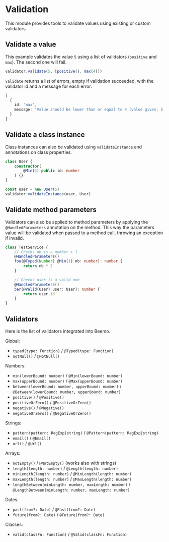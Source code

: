 # Validation

This module provides tools to validate values using existing or custom validators.

## Validate a value

This example validates the value `5` using a list of validators (`positive` and `max`). The second one will fail.

```ts
validator.validate(5, [positive(), max(4)])
```

`validate` returns a list of errors, empty if validation succeeded, with the validator id and a message for each error:

```ts
[
  {
    id: 'max',
    message: 'Value should be lower than or equal to 4 (value given: 5)'
  }
]
```

## Validate a class instance

Class instances can also be validated using `validateInstance` and annotations on class properties.

```ts
class User {
    constructor(
        @Min(4) public id: number
    ) {}
}

const user = new User(5)
validator.validateInstance(user, User)
```

## Validate method parameters

Validators can also be applied to method parameters by applying the `@HandledParameters` annotation on the method.
This way the parameters value will be validated when passed to a method call, throwing an exception if invalid.

```ts
class TestService {
    // Checks nb is a number > 1
    @HandledParameters()
    foo(@Typed(Number) @Min(1) nb: number): number {
        return nb * 2
    }

    // Checks user is a valid one
    @HandledParameters()
    bar(@Valid(User) user: User): number {
        return user.id
    }
}
```

## Validators

Here is the list of validators integrated into Beemo.

Global:

- `typed(type: Function)` / `@Typed(type: Function)`
- `notNull()` / `@NotNull()`

Numbers:

- `min(lowerBound: number)` / `@Min(lowerBound: number)`
- `max(upperBound: number)` / `@Max(upperBound: number)`
- `between(lowerBound: number, upperBound: number)` / `@Between(lowerBound: number, upperBound: number)`
- `positive()` / `@Positive()`
- `positiveOrZero()` / `@PositiveOrZero()`
- `negative()` / `@Negative()`
- `negativeOrZero()` / `@NegativeOrZero()`

Strings:

- `pattern(pattern: RegExp|string)` / `@Pattern(pattern: RegExp|string)`
- `email()` / `@Email()`
- `url()` / `@Url()`

Arrays:

- `notEmpty()` / `@NotEmpty()` (works also with strings)
- `length(length: number)` / `@Length(length: number)`
- `minLength(length: number)` / `@MinLength(length: number)`
- `maxLength(length: number)` / `@MaxLength(length: number)`
- `lengthBetween(minLength: number, maxLength: number)` / `@LengthBetween(minLength: number, maxLength: number)`

Dates:

- `past(from?: Date)` / `@Past(from?: Date)`
- `future(from?: Date)` / `@Future(from?: Date)`

Classes:

- `valid(classFn: Function)` / `@Valid(classFn: Function)`
